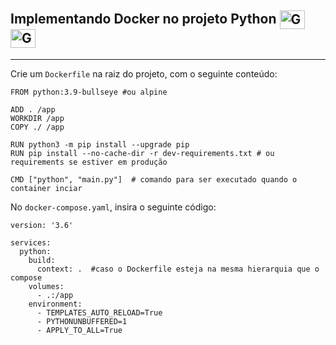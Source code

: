 ## Implementando Docker no projeto Python <img align="center" alt="Gui-Docker" height="30" width="40" src="https://cdn.jsdelivr.net/gh/devicons/devicon/icons/docker/docker-plain.svg" /><img align="center" alt="Gui-Python" height="30" width="40" src="https://cdn.jsdelivr.net/gh/devicons/devicon/icons/python/python-original.svg" />

---

Crie um `Dockerfile` na raiz do projeto, com o seguinte conteúdo:

```
FROM python:3.9-bullseye #ou alpine

ADD . /app
WORKDIR /app
COPY ./ /app

RUN python3 -m pip install --upgrade pip
RUN pip install --no-cache-dir -r dev-requirements.txt # ou requirements se estiver em produção

CMD ["python", "main.py"]  # comando para ser executado quando o container inciar
```

No `docker-compose.yaml`, insira o seguinte código:

```
version: '3.6'

services:
  python:
    build:
      context: .  #caso o Dockerfile esteja na mesma hierarquia que o compose
    volumes:
      - .:/app
    environment:
      - TEMPLATES_AUTO_RELOAD=True
      - PYTHONUNBUFFERED=1
      - APPLY_TO_ALL=True

```
